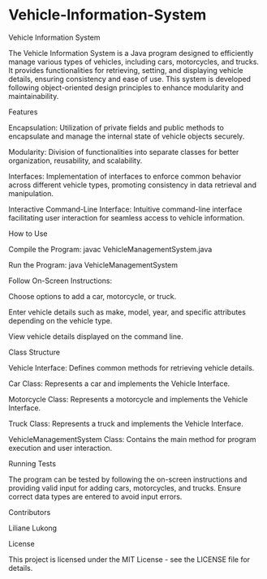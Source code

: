 # Vehicle-Information-System

Vehicle Information System

The Vehicle Information System is a Java program designed to efficiently manage various types of vehicles, including cars, motorcycles, and trucks. It provides functionalities for retrieving, setting, and displaying vehicle details, ensuring consistency and ease of use. This system is developed following object-oriented design principles to enhance modularity and maintainability.

Features

Encapsulation: Utilization of private fields and public methods to encapsulate and manage the internal state of vehicle objects securely.

Modularity: Division of functionalities into separate classes for better organization, reusability, and scalability.

Interfaces: Implementation of interfaces to enforce common behavior across different vehicle types, promoting consistency in data retrieval and manipulation.

Interactive Command-Line Interface: Intuitive command-line interface facilitating user interaction for seamless access to vehicle information.

How to Use

Compile the Program:
javac VehicleManagementSystem.java

Run the Program:
java VehicleManagementSystem

Follow On-Screen Instructions:

Choose options to add a car, motorcycle, or truck.

Enter vehicle details such as make, model, year, and specific attributes depending on the vehicle type.

View vehicle details displayed on the command line.

Class Structure

Vehicle Interface: Defines common methods for retrieving vehicle details.

Car Class: Represents a car and implements the Vehicle Interface.

Motorcycle Class: Represents a motorcycle and implements the Vehicle Interface.

Truck Class: Represents a truck and implements the Vehicle Interface.

VehicleManagementSystem Class: Contains the main method for program execution and user interaction.

Running Tests

The program can be tested by following the on-screen instructions and providing valid input for adding cars, motorcycles, and trucks. Ensure correct data types are entered to avoid input errors.

Contributors

Liliane Lukong

License

This project is licensed under the MIT License - see the LICENSE file for details.

